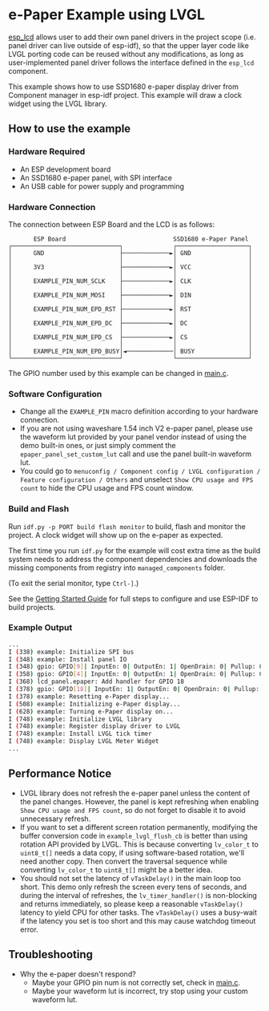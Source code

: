 # e-Paper Example using LVGL

[esp_lcd](https://docs.espressif.com/projects/esp-idf/en/latest/esp32/api-reference/peripherals/lcd.html) allows user to add their own panel drivers in the project scope (i.e. panel driver can live outside of esp-idf), so that the upper layer code like LVGL porting code can be reused without any modifications, as long as user-implemented panel driver follows the interface defined in the `esp_lcd` component.

This example shows how to use SSD1680 e-paper display driver from Component manager in esp-idf project. This example will draw a clock widget using the LVGL library. 

## How to use the example

### Hardware Required

* An ESP development board
* An SSD1680 e-paper panel, with SPI interface
* An USB cable for power supply and programming

### Hardware Connection

The connection between ESP Board and the LCD is as follows:

```
       ESP Board                              SSD1680 e-Paper Panel
┌──────────────────────────────┐              ┌────────────────────┐
│      GND                     ├─────────────►│ GND                │
│                              │              │                    │
│      3V3                     ├─────────────►│ VCC                │
│                              │              │                    │
│      EXAMPLE_PIN_NUM_SCLK    ├─────────────►│ CLK                │
│                              │              │                    │
│      EXAMPLE_PIN_NUM_MOSI    ├─────────────►│ DIN                │
│                              │              │                    │
│      EXAMPLE_PIN_NUM_EPD_RST ├─────────────►│ RST                │
│                              │              │                    │
│      EXAMPLE_PIN_NUM_EPD_DC  ├─────────────►│ DC                 │
│                              │              │                    │
│      EXAMPLE_PIN_NUM_EPD_CS  ├─────────────►│ CS                 │
│                              │              │                    │
│      EXAMPLE_PIN_NUM_EPD_BUSY│◄─────────────│ BUSY               │
└──────────────────────────────┘              └────────────────────┘
```

The GPIO number used by this example can be changed in [main.c](main/main.c).

### Software Configuration

- Change all the `EXAMPLE_PIN` macro definition according to your hardware connection.
- If you are not using waveshare 1.54 inch V2 e-paper panel, please use the waveform lut provided by your panel vendor instead of using the demo built-in ones, or just simply comment the `epaper_panel_set_custom_lut` call and use the panel built-in waveform lut.
- You could go to `menuconfig / Component config / LVGL configuration / Feature configuration / Others` and unselect `Show CPU usage and FPS count` to hide the CPU usage and FPS count window. 

### Build and Flash

Run `idf.py -p PORT build flash monitor` to build, flash and monitor the project. A clock widget will show up on the e-paper as expected.

The first time you run `idf.py` for the example will cost extra time as the build system needs to address the component dependencies and downloads the missing components from registry into `managed_components` folder.

(To exit the serial monitor, type ``Ctrl-]``.)

See the [Getting Started Guide](https://docs.espressif.com/projects/esp-idf/en/latest/get-started/index.html) for full steps to configure and use ESP-IDF to build projects.

### Example Output

```bash
...
I (338) example: Initialize SPI bus
I (348) example: Install panel IO
I (348) gpio: GPIO[9]| InputEn: 0| OutputEn: 1| OpenDrain: 0| Pullup: 0| Pulldown: 0| Intr:0 
I (358) gpio: GPIO[4]| InputEn: 0| OutputEn: 1| OpenDrain: 0| Pullup: 0| Pulldown: 0| Intr:0 
I (368) lcd_panel.epaper: Add handler for GPIO 18
I (378) gpio: GPIO[18]| InputEn: 1| OutputEn: 0| OpenDrain: 0| Pullup: 0| Pulldown: 1| Intr:2 
I (378) example: Resetting e-Paper display...
I (508) example: Initializing e-Paper display...
I (628) example: Turning e-Paper display on...
I (748) example: Initialize LVGL library
I (748) example: Register display driver to LVGL
I (748) example: Install LVGL tick timer
I (748) example: Display LVGL Meter Widget
...
```

## Performance Notice

- LVGL library does not refresh the e-paper panel unless the content of the panel changes. However, the panel is kept refreshing when enabling `Show CPU usage and FPS count`, so do not forget to disable it to avoid unnecessary refresh.
- If you want to set a different screen rotation permanently, modifying the buffer conversion code in `example_lvgl_flush_cb` is better than using rotation API provided by LVGL. This is because converting `lv_color_t` to `uint8_t[]` needs a data copy, if using software-based rotation, we'll need another copy. Then convert the traversal sequence while converting `lv_color_t` to `uint8_t[]` might be a better idea.
- You should not set the latency of `vTaskDelay()` in the main loop too short. This demo only refresh the screen every tens of seconds, and during the interval of refreshes, the `lv_timer_handler()` is non-blocking and returns immediately, so please keep a reasonable `vTaskDelay()` latency to yield CPU for other tasks. The `vTaskDelay()` uses a busy-wait if the latency you set is too short and this may cause watchdog timeout error.

## Troubleshooting

* Why the e-paper doesn't respond?
  * Maybe your GPIO pin num is not correctly set, check in [main.c](main/main.c).
  * Maybe your waveform lut is incorrect, try stop using your custom waveform lut.
